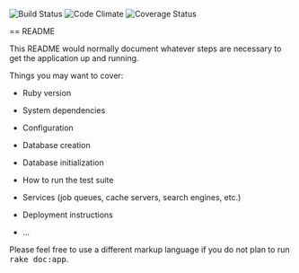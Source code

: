 ![Build Status](https://codeship.com/projects/88/status?branch=master)
![Code Climate](https://codeclimate.com/github/APKirstein/hidden_gems.png)
![Coverage Status](https://coveralls.io/repos/APKirstein/hidden_gems/badge.png)

== README

This README would normally document whatever steps are necessary to get the
application up and running.

Things you may want to cover:

* Ruby version

* System dependencies

* Configuration

* Database creation

* Database initialization

* How to run the test suite

* Services (job queues, cache servers, search engines, etc.)

* Deployment instructions

* ...


Please feel free to use a different markup language if you do not plan to run
<tt>rake doc:app</tt>.
